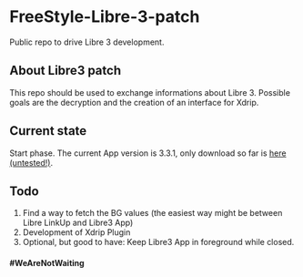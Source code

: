 # FreeStyle-Libre-3-patch
Public repo to drive Libre 3 development.

## About Libre3 patch
This repo should be used to exchange informations about Libre 3. Possible goals are the decryption and the creation of an interface for Xdrip.

## Current state
Start phase. The current App version is 3.3.1, only download so far is [here (untested!)](https://apkgk.com/com.freestylelibre3.app.nl/download).

## Todo
1. Find a way to fetch the BG values (the easiest way might be between Libre LinkUp and Libre3 App)
2. Development of Xdrip Plugin
3. Optional, but good to have: Keep Libre3 App in foreground while closed.


#### #WeAreNotWaiting
